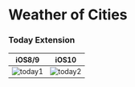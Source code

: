 # Weather of Cities 

### Today Extension
|    iOS8/9    |    iOS10    |
|--------------|-------------|
|![today1](<img src="s1.png" width="40%" alt="Weather View"/>)|![today2](<img src="s2.png" width="40%" alt="Weather View"/>)|
